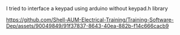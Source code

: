 I tried to interface a keypad using arduino without keypad.h library

https://github.com/Shell-AUM-Electrical-Training/Training-Software-Dep/assets/90049849/91f37837-8643-40ea-882b-f14c666cacb9

